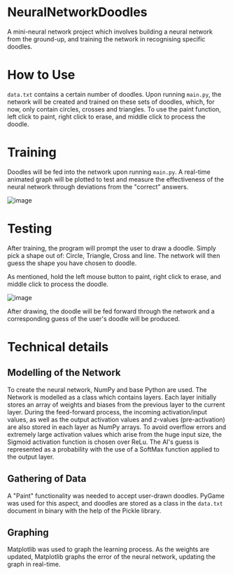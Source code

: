 # NeuralNetworkDoodles
A mini-neural network project which involves building a neural network from the ground-up, and training the network in recognising specific doodles.

# How to Use
`data.txt` contains a certain number of doodles. Upon running `main.py`,  the network will be created and trained on these sets of doodles, which, for now, only contain circles, crosses and triangles. To use the paint function, left click to paint, right click to erase, and middle click to process the doodle.

# Training
Doodles will be fed into the network upon running `main.py`. A real-time animated graph will be plotted to test and measure the effectiveness of the neural network through deviations from the "correct" answers. 

![image](https://user-images.githubusercontent.com/113227987/210917971-2d9bdfdb-6bf6-48b0-afca-d222c5b516d3.png)

# Testing
After training, the program will prompt the user to draw a doodle. Simply pick a shape out of: Circle, Triangle, Cross and line. The network will then guess the shape you have chosen to doodle.

As mentioned, hold the left mouse button to paint, right click to erase, and middle click to process the doodle.

![image](https://user-images.githubusercontent.com/113227987/210310186-1f681bc0-7dd7-4e21-885d-5e0385eab50b.png)

After drawing, the doodle will be fed forward through the network and a corresponding guess of the user's doodle will be produced.

# Technical details

## Modelling of the Network

To create the neural network, NumPy and base Python are used. The Network is modelled as a class which contains layers. Each layer initially stores an array of weights and biases from the previous layer to the current layer. During the feed-forward process, the incoming activation/input values, as well as the output activation values and z-values (pre-activation) are also stored in each layer as NumPy arrays. To avoid overflow errors and extremely large activation values which arise from the huge input size, the Sigmoid activation function is chosen over ReLu. The AI's guess is represented as a probability with the use of a SoftMax function applied to the output layer.

## Gathering of Data

A "Paint" functionality was needed to accept user-drawn doodles. PyGame was used for this aspect, and doodles are stored as a class in the `data.txt` document in binary with the help of the Pickle library.

## Graphing

Matplotlib was used to graph the learning process. As the weights are updated, Matplotlib graphs the error of the neural network, updating the graph in real-time.

